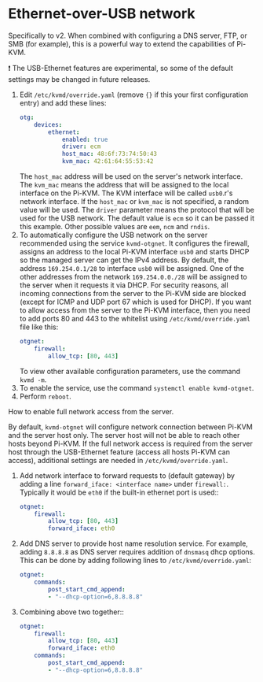 # Ethernet-over-USB network

Specifically to v2. When combined with configuring a DNS server, FTP, or SMB (for example), this is a powerful way to extend the capabilities of Pi-KVM.

:exclamation: The USB-Ethernet features are experimental, so some of the default settings may be changed in future releases.

1. Edit `/etc/kvmd/override.yaml` (remove `{}` if this your first configuration entry) and add these lines:
    ``` yaml
    otg:
        devices:
            ethernet:
                enabled: true
                driver: ecm
                host_mac: 48:6f:73:74:50:43
                kvm_mac: 42:61:64:55:53:42
    ```
    The `host_mac` address will be used on the server's network interface. The `kvm_mac` means the address that will be assigned to the local interface on the Pi-KVM. The KVM interface will be called `usb0`.r's network interface. If the `host_mac` or `kvm_mac` is not specified, a random value will be used. The `driver` parameter means the protocol that will be used for the USB network. The default value is `ecm` so it can be passed it this example. Other possible values are `eem`, `ncm` and `rndis`.
2. To automatically configure the USB network on the server recommended using the service `kvmd-otgnet`. It configures the firewall, assigns an address to the local Pi-KVM interface `usb0` and starts DHCP so the managed server can get the IPv4 address. By default, the address `169.254.0.1/28` to interface `usb0` will be assigned. One of the other addresses from the network `169.254.0.0./28` will be assigned to the server when it requests it via DHCP. For security reasons, all incoming connections from the server to the Pi-KVM side are blocked (except for ICMP and UDP port 67 which is used for DHCP). If you want to allow access from the server to the Pi-KVM interface, then you need to add ports 80 and 443 to the whitelist using `/etc/kvmd/override.yaml` file like this:
    ```yaml
    otgnet:
        firewall:
            allow_tcp: [80, 443]
    ```
    To view other available configuration parameters, use the command `kvmd -m`.
3. To enable the service, use the command `systemctl enable kvmd-otgnet`.
4. Perform `reboot`.

How to enable full network access from the server.

By default, `kvmd-otgnet` will configure network connection between Pi-KVM and the server host only. The server host will not be able to reach other hosts beyond Pi-KVM. If the full network access is required from the server host through the USB-Ethernet feature (access all hosts Pi-KVM can access), additional settings are needed in `/etc/kvmd/override.yaml`.

1. Add network interface to forward requests to (default gateway) by adding a line `forward_iface: <interface name>` under `firewall:`. Typically it would be `eth0` if the built-in ethernet port is used::
    ```yaml
    otgnet:
        firewall:
            allow_tcp: [80, 443]
            forward_iface: eth0
    ```
2. Add DNS server to provide host name resolution service. For example, adding `8.8.8.8` as DNS server requires addition of `dnsmasq` dhcp options. This can be done by adding following lines to `/etc/kvmd/override.yaml`:
    ```yaml
    otgnet:
        commands:
            post_start_cmd_append:
            - "--dhcp-option=6,8.8.8.8"
    ```
3. Combining above two together::
    ```yaml
    otgnet:
        firewall:
            allow_tcp: [80, 443]
            forward_iface: eth0
        commands:
            post_start_cmd_append:
            - "--dhcp-option=6,8.8.8.8"
    ```
